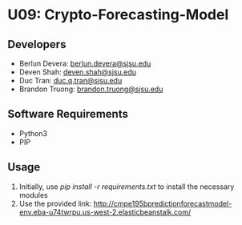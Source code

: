 # U09: Crypto-Forecasting-Model

## Developers
- Berlun Devera: berlun.devera@sjsu.edu
- Deven Shah: deven.shah@sjsu.edu
- Duc Tran: duc.q.tran@sjsu.edu
- Brandon Truong: brandon.truong@sjsu.edu

## Software Requirements
- Python3
- PIP

## Usage
1. Initially, use *pip install -r requirements.txt* to install the necessary modules
2. Use the provided link: http://cmpe195bpredictionforecastmodel-env.eba-u74twrpu.us-west-2.elasticbeanstalk.com/

